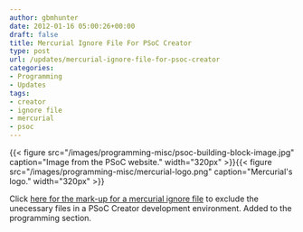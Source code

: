 ```yaml
---
author: gbmhunter
date: 2012-01-16 05:00:26+00:00
draft: false
title: Mercurial Ignore File For PSoC Creator
type: post
url: /updates/mercurial-ignore-file-for-psoc-creator
categories:
- Programming
- Updates
tags:
- creator
- ignore file
- mercurial
- psoc
---
```


{{< figure src="/images/programming-misc/psoc-building-block-image.jpg" caption="Image from the PSoC website."  width="320px" >}}{{< figure src="/images/programming-misc/mercurial-logo.png" caption="Mercurial's logo."  width="320px" >}}

Click [here for the mark-up for a mercurial ignore file](/programming/microcontrollers/general/version-control-systems/mercurial-ignore-file-code-for-psoc-creator) to exclude the unecessary files in a PSoC Creator development environment. Added to the programming section.
